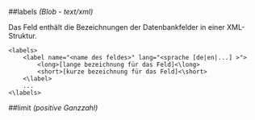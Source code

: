 ##labels
*(Blob - text/xml)*

Das Feld enthält die Bezeichnungen der Datenbankfelder in einer XML-Struktur.

<pre><code>&lt;labels&gt;
	&lt;label name=&quot;&lt;name des feldes&gt;&quot; lang=&quot;&lt;sprache [de|en|...] &gt;&quot;&gt;
		&lt;long&gt;[lange bezeichnung für das Feld]&lt;\long&gt;
		&lt;short&gt;[kurze bezeichnung für das Feld]&lt;\short&gt;
	&lt;\label&gt;
	...
&lt;\labels&gt;</code></pre>

##limit
*(positive Ganzzahl)*
